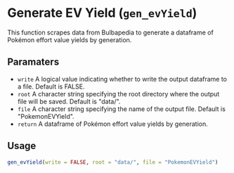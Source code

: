 # Generate EV Yield (`gen_evYield`)

This function scrapes data from Bulbapedia to generate a dataframe of Pokémon effort value yields by generation.

## Paramaters
 - `write` A logical value indicating whether to write the output dataframe to a file. Default is FALSE.
 - `root` A character string specifying the root directory where the output file will be saved. Default is "data/".
 - `file` A character string specifying the name of the output file. Default is "PokemonEVYield".
 - `return` A dataframe of Pokémon effort value yields by generation.

## Usage
```r
gen_evYield(write = FALSE, root = "data/", file = "PokemonEVYield")
```